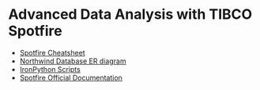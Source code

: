 # Advanced Data Analysis with TIBCO Spotfire

- [Spotfire Cheatsheet](http://votolab.blogspot.com/2016/09/tibco-spotfire-professional-quick.html)
- [Northwind Database ER diagram](https://github.com/pthom/northwind_psql/blob/master/ER.png)
- [IronPython Scripts](https://github.com/essejhsif/spotfire)
- [Spotfire Official Documentation](https://docs.tibco.com/pub/sfire-analyst/latest/doc/html/en-US/TIB_sfire-analyst_UsersGuide/index.htm#t=intro%2Fintro_this_is_Spotfire.htm)